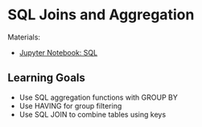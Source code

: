 # SQL Joins and Aggregation

Materials:
- [Jupyter Notebook: SQL](sql.ipynb)

## Learning Goals

- Use SQL aggregation functions with GROUP BY
- Use HAVING for group filtering
- Use SQL JOIN to combine tables using keys